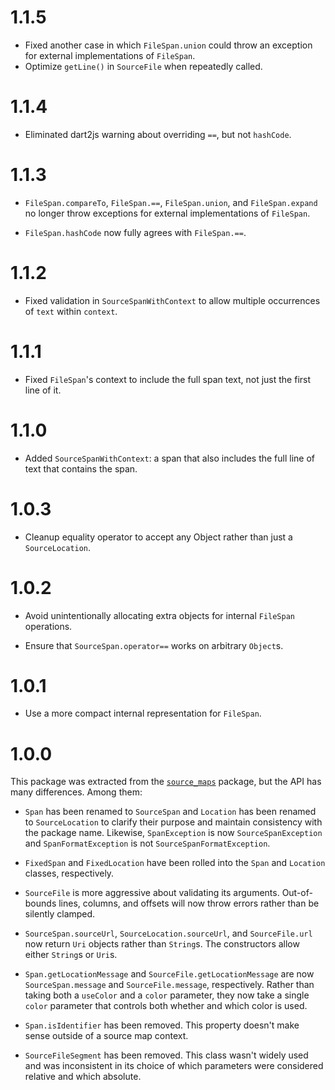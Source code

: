 # 1.1.5

* Fixed another case in which `FileSpan.union` could throw an exception for
  external implementations of `FileSpan`.
* Optimize `getLine()` in `SourceFile` when repeatedly called.

# 1.1.4

* Eliminated dart2js warning about overriding `==`, but not `hashCode`.

# 1.1.3

* `FileSpan.compareTo`, `FileSpan.==`, `FileSpan.union`, and `FileSpan.expand`
  no longer throw exceptions for external implementations of `FileSpan`.

* `FileSpan.hashCode` now fully agrees with `FileSpan.==`.

# 1.1.2

* Fixed validation in `SourceSpanWithContext` to allow multiple occurrences of
  `text` within `context`.

# 1.1.1

* Fixed `FileSpan`'s context to include the full span text, not just the first
  line of it.

# 1.1.0

* Added `SourceSpanWithContext`: a span that also includes the full line of text
  that contains the span.

# 1.0.3

* Cleanup equality operator to accept any Object rather than just a
  `SourceLocation`.

# 1.0.2

* Avoid unintentionally allocating extra objects for internal `FileSpan`
  operations.

* Ensure that `SourceSpan.operator==` works on arbitrary `Object`s.

# 1.0.1

* Use a more compact internal representation for `FileSpan`.

# 1.0.0

This package was extracted from the
[`source_maps`](http://pub.dartlang.org/packages/source_maps) package, but the
API has many differences. Among them:

* `Span` has been renamed to `SourceSpan` and `Location` has been renamed to
  `SourceLocation` to clarify their purpose and maintain consistency with the
  package name. Likewise, `SpanException` is now `SourceSpanException` and
  `SpanFormatException` is not `SourceSpanFormatException`.

* `FixedSpan` and `FixedLocation` have been rolled into the `Span` and
  `Location` classes, respectively.

* `SourceFile` is more aggressive about validating its arguments. Out-of-bounds
  lines, columns, and offsets will now throw errors rather than be silently
  clamped.

* `SourceSpan.sourceUrl`, `SourceLocation.sourceUrl`, and `SourceFile.url` now
  return `Uri` objects rather than `String`s. The constructors allow either
  `String`s or `Uri`s.

* `Span.getLocationMessage` and `SourceFile.getLocationMessage` are now
  `SourceSpan.message` and `SourceFile.message`, respectively. Rather than
  taking both a `useColor` and a `color` parameter, they now take a single
  `color` parameter that controls both whether and which color is used.

* `Span.isIdentifier` has been removed. This property doesn't make sense outside
  of a source map context.

* `SourceFileSegment` has been removed. This class wasn't widely used and was
  inconsistent in its choice of which parameters were considered relative and
  which absolute.
